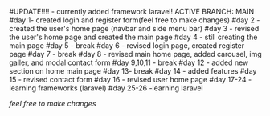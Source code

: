 #UPDATE!!!! - currently added framework laravel! ACTIVE BRANCH: MAIN #day 1- created login and register form(feel free to make changes) #day 2 - created the user's home page (navbar and side menu bar) #day 3 - revised the user's home page and created the main page #day 4 - still creating the main page #day 5 - break #day 6 - revised login page, created register page #day 7 - break #day 8 - revised main home page, added carousel, img galler, and modal contact form #day 9,10,11 - break #day 12 - added new section on home main page #day 13- break #day 14 - added features #day 15 - revised contact form #day 16 - revised user home page #day 17-24 - learning frameworks (laravel) #day 25-26 -learning laravel

*feel free to make changes*
